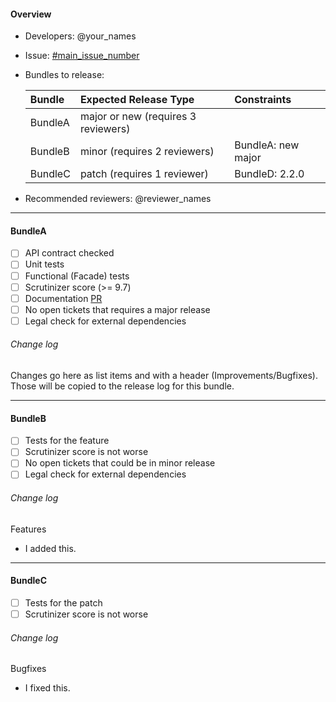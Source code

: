 #### Overview
- Developers: @your_names

- Issue: [#main_issue_number](https://github.com/spryker/spryker/issues/issue_number)

- Bundles to release:

   Bundle       | Expected Release Type               | Constraints     
   :----------- | :------------                       | :------------
   BundleA      | major or new (requires 3 reviewers) | 
   BundleB      | minor (requires 2 reviewers)        | BundleA: new major
   BundleC      | patch (requires 1 reviewer)         | BundleD: 2.2.0

- Recommended reviewers: @reviewer_names

-----------------------------------------

#### BundleA
- [ ] API contract checked
- [ ] Unit tests
- [ ] Functional (Facade) tests
- [ ] Scrutinizer score (>= 9.7)
- [ ] Documentation [PR](https://github.com/spryker/spryker.github.io/pull/pr_number)
- [ ] No open tickets that requires a major release
- [ ] Legal check for external dependencies

###### Change log
Changes go here as list items and with a header (Improvements/Bugfixes). Those will be copied to the release log for this bundle.

-----------------------------------------

#### BundleB
- [ ] Tests for the feature
- [ ] Scrutinizer score is not worse
- [ ] No open tickets that could be in minor release
- [ ] Legal check for external dependencies

###### Change log
Features
- I added this.

-----------------------------------------

#### BundleC
- [ ] Tests for the patch
- [ ] Scrutinizer score is not worse

###### Change log
Bugfixes
- I fixed this.
